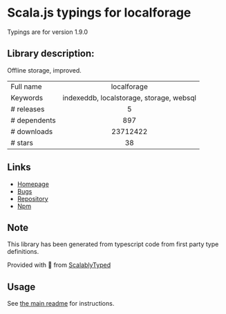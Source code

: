 
# Scala.js typings for localforage

Typings are for version 1.9.0

## Library description:
Offline storage, improved.

|                    |                 |
| ------------------ | :-------------: |
| Full name          | localforage |
| Keywords           | indexeddb, localstorage, storage, websql |
| # releases         | 5 |
| # dependents       | 897 |
| # downloads        | 23712422 |
| # stars            | 38 |

## Links
- [Homepage](https://github.com/localForage/localForage)
- [Bugs](http://github.com/localForage/localForage/issues)
- [Repository](https://github.com/localForage/localForage)
- [Npm](https://www.npmjs.com/package/localforage)
    


## Note
This library has been generated from typescript code from first party type definitions.

Provided with :purple_heart: from [ScalablyTyped](https://github.com/oyvindberg/ScalablyTyped)

## Usage
See [the main readme](../../readme.md) for instructions.


